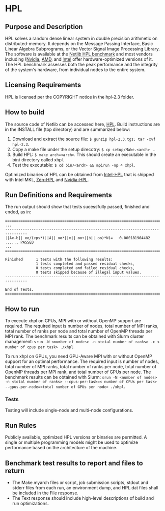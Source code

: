 # HPL

## Purpose and Description
HPL solves a random dense linear system in double precision arithmetic on distributed-memory. It depends on the Message Passing Interface, Basic Linear Algebra Subprograms, or the Vector Signal Image Processing Library. The software is available at the [Netlib HPL benchmark](https://www.netlib.org/benchmark/hpl/) and most vendors including ([Nvidia](https://docs.nvidia.com/nvidia-hpc-benchmarks/HPL_benchmark.html), [AMD](https://www.amd.com/en/developer/zen-software-studio/applications/pre-built-applications.html), and [Intel](https://www.intel.com/content/www/us/en/docs/onemkl/developer-guide-linux/2024-1/overview-intel-distribution-for-linpack-benchmark.html) offer hardware-optimized versions of it. The HPL benchmark assesses both the peak performance and the integrity of the system's hardware, from individual nodes to the entire system.

## Licensing Requirements

HPL is licensed per the COPYRIGHT notice in the hpl-2.3 folder.

## How to build

The source code of Netlib can be accessed here, [HPL](https://www.netlib.org/benchmark/hpl/hpl-2.3.tar.gz). Build instructions are in the INSTALL file (top directory) and are summarized below: 
1. Download and extract the source file: `$ gunzip hpl-2.3.tgz; tar -xvf hpl-2.3`.
2. Copy a make file under the setup direcotry: `$ cp setup/Make.<arch> .`.
3. Build HPL: `$ make arch=<arch>`. This should create an executable in the bin/<arch> directory called xhpl.
4. Test the executable: `$ cd bin/<arch> && mpirun -np 4 xhpl`.

Optimized binaries of HPL can be obtained from [Intel-HPL](https://www.intel.com/content/www/us/en/developer/tools/oneapi/onemkl-download.html?operatingsystem=linux&linux-install=offline) that is shipped with Intel MKL, [Zen-HPL](https://www.amd.com/en/developer/zen-software-studio/applications/pre-built-applications/zen-hpl-eula.html?filename=amd-zen-hpl-2024_10_08.tar.gz) and [Nvidia-HPL](https://developer.download.nvidia.com/compute/nvidia-hpc-benchmarks/redist/nvidia_hpc_benchmarks_mpich/linux-x86_64/nvidia_hpc_benchmarks_mpich-linux-x86_64-25.02.04-archive.tar.xz). 

## Run Definitions and Requirements

The run output should show that tests sucessfully passed, finished and ended, as in:
```
================================================================================
...
--------------------------------------------------------------------------------
||Ax-b||_oo/(eps*(||A||_oo*||x||_oo+||b||_oo)*N)=   0.000181904482 ...... PASSED
...
================================================================================

Finished      1 tests with the following results:
              1 tests completed and passed residual checks,
              0 tests completed and failed residual checks,
              0 tests skipped because of illegal input values.
--------------------------------------------------------------------------------

End of Tests.
================================================================================

```

## How to run

To execute xhpl on CPUs, MPI with or without OpenMP support are required. The required input is number of nodes, total number of MPI ranks, total number of ranks per node and total number of OpenMP threads per MPI rank. The benchmark results can be obtained with Slurm cluster management: `srun -N <number of nodes> -n <total number of ranks> -c < number of cpus per task> ./xhpl`.  

To run xhpl on GPUs, you need GPU-Aware MPI with or without OpenMP support for an optimal performance. The required input is number of nodes, total number of MPI ranks, total number of ranks per node, total number of OpenMP threads per MPI rank, and total number of GPUs per node. The benchmark results can be obtained with Slurm: `srun -N <number of nodes> -n <total number of ranks> --cpus-per-task=< number of CPUs per task> --gpus-per-node=<total number of GPUs per node> ./xhpl`. 

### Tests

Testing will include single-node and multi-node configurations.

## Run Rules

Publicly available, optimized HPL versions or binaries are permitted. A single or multiple programming models might be used to optimize performance based on the architecture of the machine.

## Benchmark test results to report and files to return

* The Make.myarch files or script, job submission scripts, stdout and stderr files from each run, an environment dump, and HPL.dat files shall be included in the File response.
* The Text response should include high-level descriptions of build and run optimizations.
